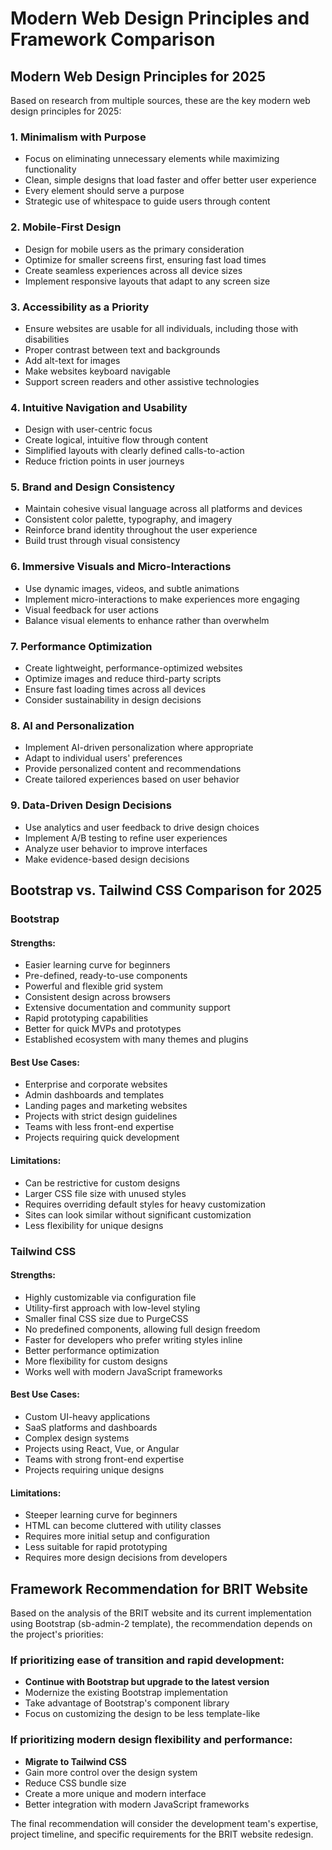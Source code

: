 # Modern Web Design Principles and Framework Comparison

## Modern Web Design Principles for 2025

Based on research from multiple sources, these are the key modern web design principles for 2025:

### 1. Minimalism with Purpose
- Focus on eliminating unnecessary elements while maximizing functionality
- Clean, simple designs that load faster and offer better user experience
- Every element should serve a purpose
- Strategic use of whitespace to guide users through content

### 2. Mobile-First Design
- Design for mobile users as the primary consideration
- Optimize for smaller screens first, ensuring fast load times
- Create seamless experiences across all device sizes
- Implement responsive layouts that adapt to any screen size

### 3. Accessibility as a Priority
- Ensure websites are usable for all individuals, including those with disabilities
- Proper contrast between text and backgrounds
- Add alt-text for images
- Make websites keyboard navigable
- Support screen readers and other assistive technologies

### 4. Intuitive Navigation and Usability
- Design with user-centric focus
- Create logical, intuitive flow through content
- Simplified layouts with clearly defined calls-to-action
- Reduce friction points in user journeys

### 5. Brand and Design Consistency
- Maintain cohesive visual language across all platforms and devices
- Consistent color palette, typography, and imagery
- Reinforce brand identity throughout the user experience
- Build trust through visual consistency

### 6. Immersive Visuals and Micro-Interactions
- Use dynamic images, videos, and subtle animations
- Implement micro-interactions to make experiences more engaging
- Visual feedback for user actions
- Balance visual elements to enhance rather than overwhelm

### 7. Performance Optimization
- Create lightweight, performance-optimized websites
- Optimize images and reduce third-party scripts
- Ensure fast loading times across all devices
- Consider sustainability in design decisions

### 8. AI and Personalization
- Implement AI-driven personalization where appropriate
- Adapt to individual users' preferences
- Provide personalized content and recommendations
- Create tailored experiences based on user behavior

### 9. Data-Driven Design Decisions
- Use analytics and user feedback to drive design choices
- Implement A/B testing to refine user experiences
- Analyze user behavior to improve interfaces
- Make evidence-based design decisions

## Bootstrap vs. Tailwind CSS Comparison for 2025

### Bootstrap

#### Strengths:
- Easier learning curve for beginners
- Pre-defined, ready-to-use components
- Powerful and flexible grid system
- Consistent design across browsers
- Extensive documentation and community support
- Rapid prototyping capabilities
- Better for quick MVPs and prototypes
- Established ecosystem with many themes and plugins

#### Best Use Cases:
- Enterprise and corporate websites
- Admin dashboards and templates
- Landing pages and marketing websites
- Projects with strict design guidelines
- Teams with less front-end expertise
- Projects requiring quick development

#### Limitations:
- Can be restrictive for custom designs
- Larger CSS file size with unused styles
- Requires overriding default styles for heavy customization
- Sites can look similar without significant customization
- Less flexibility for unique designs

### Tailwind CSS

#### Strengths:
- Highly customizable via configuration file
- Utility-first approach with low-level styling
- Smaller final CSS size due to PurgeCSS
- No predefined components, allowing full design freedom
- Faster for developers who prefer writing styles inline
- Better performance optimization
- More flexibility for custom designs
- Works well with modern JavaScript frameworks

#### Best Use Cases:
- Custom UI-heavy applications
- SaaS platforms and dashboards
- Complex design systems
- Projects using React, Vue, or Angular
- Teams with strong front-end expertise
- Projects requiring unique designs

#### Limitations:
- Steeper learning curve for beginners
- HTML can become cluttered with utility classes
- Requires more initial setup and configuration
- Less suitable for rapid prototyping
- Requires more design decisions from developers

## Framework Recommendation for BRIT Website

Based on the analysis of the BRIT website and its current implementation using Bootstrap (sb-admin-2 template), the recommendation depends on the project's priorities:

### If prioritizing ease of transition and rapid development:
- **Continue with Bootstrap but upgrade to the latest version**
- Modernize the existing Bootstrap implementation
- Take advantage of Bootstrap's component library
- Focus on customizing the design to be less template-like

### If prioritizing modern design flexibility and performance:
- **Migrate to Tailwind CSS**
- Gain more control over the design system
- Reduce CSS bundle size
- Create a more unique and modern interface
- Better integration with modern JavaScript frameworks

The final recommendation will consider the development team's expertise, project timeline, and specific requirements for the BRIT website redesign.
